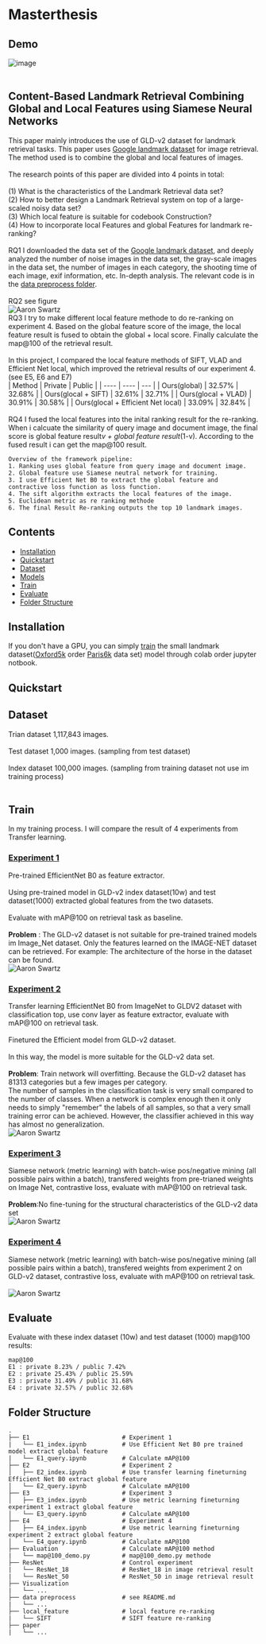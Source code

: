# Masterthesis 
## Demo
![image](https://github.com/Tianyihu212/Materarbeit/blob/main/example.gif)
<br/>
<br/>
## Content-Based Landmark Retrieval Combining Global and Local Features using Siamese Neural Networks

This paper mainly introduces the use of GLD-v2 dataset for landmark retrieval tasks. This paper uses [Google landmark dataset](https://github.com/cvdfoundation/google-landmark) for image retrieval. The method used is to combine the global and local features of images.<br/>
<br/>
The research points of this paper are divided into 4 points in total:<br/>
<br/>
(1) What is the characteristics of the Landmark Retrieval data set? <br/>
(2) How to better design a Landmark Retrieval system on top of a large-scaled noisy data set? <br/>
(3) Which local feature is suitable for codebook Construction? <br/>
(4) How to incorporate local Features and global Features for landmark re-ranking? <br/>
<br/>
RQ1 I downloaded the data set of the [Google landmark dataset](https://github.com/cvdfoundation/google-landmark), and deeply analyzed the number of noise images in the data set, the gray-scale images in the data set, the number of images in each category, the shooting time of each image, exif information, etc. In-depth analysis. The relevant code is in the [data preprocess folder](https://github.com/Tianyihu212/Materarbeit/tree/main/data%20preprocess). <br/>
<br/>
RQ2 see figure <br/>
![Aaron Swartz](https://github.com/Tianyihu212/Materarbeit/blob/main/framework.jpg)
<br/>
RQ3 I try to make different local feature methode to do re-ranking on experiment 4. Based on the global feature score of the image, the local feature result is fused to obtain the global + local score. Finally calculate the map@100 of the retrieval result. <br/>
<br/>
In this project, I compared the local feature methods of SIFT, VLAD and Efficient Net local, which improved the retrieval results of our experiment 4. (see E5, E6 and E7)
<br/>
|  Method   | Private  | Public |
|  ----  | ----  | ---  |
| Ours(global)  | 32.57% |  32.68% |
| Ours(glocal + SIFT)  | 32.61% | 32.71% |
| Ours(glocal + VLAD)  | 30.91% | 30.58% |
| Ours(glocal + Efficient Net local)  | 33.09% | 32.84% |<br/>
<br/>
RQ4 I fused the local features into the inital ranking result for the re-ranking. When i calcuate the similarity of query image and document image, the final score is global feature result*v + global feature result*(1-v). According to the fused result i can get the map@100 result.

```
Overview of the framework pipeline:
1. Ranking uses global feature from query image and document image. 
2. Global feature use Siamese neutral network for training. 
3. I use Efficient Net B0 to extract the global feature and contractive loss function as loss function. 
4. The sift algorithm extracts the local features of the image.
5. Euclidean metric as re ranking methode
6. The final Result Re-ranking outputs the top 10 landmark images.
```
## Contents
* [Installation](#installation)
* [Quickstart](#quickstart)
* [Dataset](#dataset)
* [Models](#models)
* [Train](#train)
* [Evaluate](#evaluate)
* [Folder Structure](#file-structure)

## Installation
If you don't have a GPU, you can simply [train](https://github.com/Tianyihu212/Materarbeit/raw/main/train_model_code/latest_ipynb_load_renew.py) the small landmark dataset([Oxford5k](https://paperswithcode.com/dataset/oxford5k) order [Paris6k](https://paperswithcode.com/sota/image-retrieval-on-paris6k) data set) model through colab order jupyter notbook.

## Quickstart

## Dataset
Trian dataset 1,117,843 images. <br/>
<br/>
Test dataset 1,000 images. (sampling from test dataset) <br/>
<br/>
Index dataset 100,000 images. (sampling from training dataset not use im training process)<br/>
<br/>

## Train
In my training process. I will compare the result of 4 experiments from Transfer learning.
<br/>
### [Experiment 1](https://github.com/Tianyihu212/Materarbeit/tree/main/E1)
Pre-trained EfficientNet B0 as feature extractor. <br/>
<br/>
Using pre-trained model in GLD-v2 index dataset(10w) and test dataset(1000) extracted global features from the two datasets. <br/>
<br/>
Evaluate with mAP@100 on retrieval task as baseline. <br/>
<br/>
**Problem** : The GLD-v2 dataset is not suitable for pre-trained trained models im Image_Net dataset. Only the features learned on the IMAGE-NET dataset can be retrieved.
For example: The architecture of the horse in the dataset can be found. <br/>
![Aaron Swartz](https://github.com/Tianyihu212/Materarbeit/blob/main/E1_framwork.png)
<br/>
### [Experiment 2](https://github.com/Tianyihu212/Materarbeit/tree/main/E2)
Transfer learning EfficientNet B0 from ImageNet to GLDV2 dataset with classification top, use conv layer as feature extractor, evaluate with mAP@100 on retrieval task. <br/>
<br/>
Finetured the Efficient model from GLD-v2 dataset. <br/>
<br/>
In this way, the model is more suitable for the GLD-v2 data set. <br/>
<br/>
**Problem**: Train network will overfitting. Because the GLD-v2 dataset has 81313 categories but a few images per category. <br/>
The number of samples in the classification task is very small compared to the number of classes. 
When a network is complex enough then it only needs to simply "remember" the labels of all samples, 
so that a very small training error can be achieved. 
However, the classifier achieved in this way has almost no generalization.
<br/>
![Aaron Swartz](https://github.com/Tianyihu212/Materarbeit/blob/main/E2_framework.png)
<br/>
### [Experiment 3](https://github.com/Tianyihu212/Materarbeit/tree/main/E3)
Siamese network (metric learning) with batch-wise pos/negative mining (all possible pairs within a batch), transfered weights from pre-trianed weights on Image Net, contrastive loss, evaluate with mAP@100 on retrieval task.<br/>
<br/>
**Problem**:No fine-tuning for the structural characteristics of the GLD-v2 data set
<br/>
![Aaron Swartz](https://github.com/Tianyihu212/Materarbeit/blob/main/E3_framwork.png)
<br/>
### [Experiment 4](https://github.com/Tianyihu212/Materarbeit/tree/main/E4)
Siamese network (metric learning) with batch-wise pos/negative mining (all possible pairs within a batch), transfered weights from experiment 2 on GLD-v2 dataset, contrastive loss, evaluate with mAP@100 on retrieval task.<br/>
<br/>
![Aaron Swartz](https://github.com/Tianyihu212/Materarbeit/blob/main/E4_framework.png)



## Evaluate
Evaluate with these index dataset (10w) and test dataset (1000) map@100 results:
```
map@100
E1 : private 8.23% / public 7.42% 
E2 : private 25.43% / public 25.59% 
E3 : private 31.49% / public 31.68% 
E4 : private 32.57% / public 32.68% 
```

## Folder Structure
    .
    ├── E1                          # Experiment 1 
    |   └── E1_index.ipynb          # Use Efficient Net B0 pre trained model extract global feature
    |   └── E1_query.ipynb          # Calculate mAP@100
    ├── E2                          # Experiment 2
    │   ├── E2_index.ipynb          # Use transfer learning fineturning Efficient Net B0 extract global feature
    │   └── E2_query.ipynb          # Calculate mAP@100
    ├── E3                          # Experiment 3
    │   ├── E3_index.ipynb          # Use metric learning fineturning experiment 1 extract global feature
    │   └── E3_query.ipynb          # Calculate mAP@100
    ├── E4                          # Experiment 4
    │   ├── E4_index.ipynb          # Use metric learning fineturning experiment 2 extract global feature
    │   └── E4_query.ipynb          # Calculate mAP@100
    ├── Evaluation                  # Calculate mAP@100 method
    |   └── map@100_demo.py         # map@100_demo.py methode
    ├── ResNet                      # Control experiment 
    |   └── ResNet_18               # ResNet_18 in image retrieval result
    |   └── ResNet_50               # ResNet_50 in image retrieval result
    ├── Visualization    
    |   └── ...
    ├── data preprocess             # see README.md
    |   └── ...
    ├── local_feature               # local feature re-ranking
    |   └── SIFT                    # SIFT feature re-ranking
    ├── paper  
    |   └── ...
